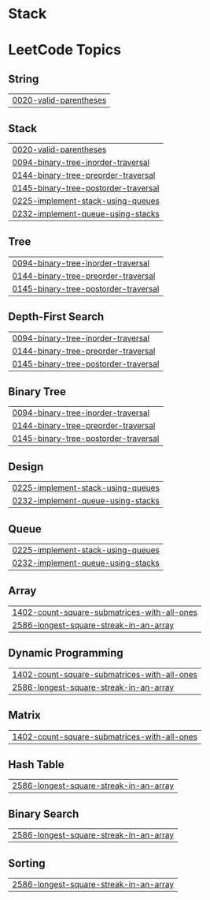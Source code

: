 # Stack

<!---LeetCode Topics Start-->
# LeetCode Topics
## String
|  |
| ------- |
| [0020-valid-parentheses](https://github.com/Latasharma26/Stack/tree/master/0020-valid-parentheses) |
## Stack
|  |
| ------- |
| [0020-valid-parentheses](https://github.com/Latasharma26/Stack/tree/master/0020-valid-parentheses) |
| [0094-binary-tree-inorder-traversal](https://github.com/Latasharma26/Stack/tree/master/0094-binary-tree-inorder-traversal) |
| [0144-binary-tree-preorder-traversal](https://github.com/Latasharma26/Stack/tree/master/0144-binary-tree-preorder-traversal) |
| [0145-binary-tree-postorder-traversal](https://github.com/Latasharma26/Stack/tree/master/0145-binary-tree-postorder-traversal) |
| [0225-implement-stack-using-queues](https://github.com/Latasharma26/Stack/tree/master/0225-implement-stack-using-queues) |
| [0232-implement-queue-using-stacks](https://github.com/Latasharma26/Stack/tree/master/0232-implement-queue-using-stacks) |
## Tree
|  |
| ------- |
| [0094-binary-tree-inorder-traversal](https://github.com/Latasharma26/Stack/tree/master/0094-binary-tree-inorder-traversal) |
| [0144-binary-tree-preorder-traversal](https://github.com/Latasharma26/Stack/tree/master/0144-binary-tree-preorder-traversal) |
| [0145-binary-tree-postorder-traversal](https://github.com/Latasharma26/Stack/tree/master/0145-binary-tree-postorder-traversal) |
## Depth-First Search
|  |
| ------- |
| [0094-binary-tree-inorder-traversal](https://github.com/Latasharma26/Stack/tree/master/0094-binary-tree-inorder-traversal) |
| [0144-binary-tree-preorder-traversal](https://github.com/Latasharma26/Stack/tree/master/0144-binary-tree-preorder-traversal) |
| [0145-binary-tree-postorder-traversal](https://github.com/Latasharma26/Stack/tree/master/0145-binary-tree-postorder-traversal) |
## Binary Tree
|  |
| ------- |
| [0094-binary-tree-inorder-traversal](https://github.com/Latasharma26/Stack/tree/master/0094-binary-tree-inorder-traversal) |
| [0144-binary-tree-preorder-traversal](https://github.com/Latasharma26/Stack/tree/master/0144-binary-tree-preorder-traversal) |
| [0145-binary-tree-postorder-traversal](https://github.com/Latasharma26/Stack/tree/master/0145-binary-tree-postorder-traversal) |
## Design
|  |
| ------- |
| [0225-implement-stack-using-queues](https://github.com/Latasharma26/Stack/tree/master/0225-implement-stack-using-queues) |
| [0232-implement-queue-using-stacks](https://github.com/Latasharma26/Stack/tree/master/0232-implement-queue-using-stacks) |
## Queue
|  |
| ------- |
| [0225-implement-stack-using-queues](https://github.com/Latasharma26/Stack/tree/master/0225-implement-stack-using-queues) |
| [0232-implement-queue-using-stacks](https://github.com/Latasharma26/Stack/tree/master/0232-implement-queue-using-stacks) |
## Array
|  |
| ------- |
| [1402-count-square-submatrices-with-all-ones](https://github.com/Latasharma26/Stack/tree/master/1402-count-square-submatrices-with-all-ones) |
| [2586-longest-square-streak-in-an-array](https://github.com/Latasharma26/Stack/tree/master/2586-longest-square-streak-in-an-array) |
## Dynamic Programming
|  |
| ------- |
| [1402-count-square-submatrices-with-all-ones](https://github.com/Latasharma26/Stack/tree/master/1402-count-square-submatrices-with-all-ones) |
| [2586-longest-square-streak-in-an-array](https://github.com/Latasharma26/Stack/tree/master/2586-longest-square-streak-in-an-array) |
## Matrix
|  |
| ------- |
| [1402-count-square-submatrices-with-all-ones](https://github.com/Latasharma26/Stack/tree/master/1402-count-square-submatrices-with-all-ones) |
## Hash Table
|  |
| ------- |
| [2586-longest-square-streak-in-an-array](https://github.com/Latasharma26/Stack/tree/master/2586-longest-square-streak-in-an-array) |
## Binary Search
|  |
| ------- |
| [2586-longest-square-streak-in-an-array](https://github.com/Latasharma26/Stack/tree/master/2586-longest-square-streak-in-an-array) |
## Sorting
|  |
| ------- |
| [2586-longest-square-streak-in-an-array](https://github.com/Latasharma26/Stack/tree/master/2586-longest-square-streak-in-an-array) |
<!---LeetCode Topics End-->